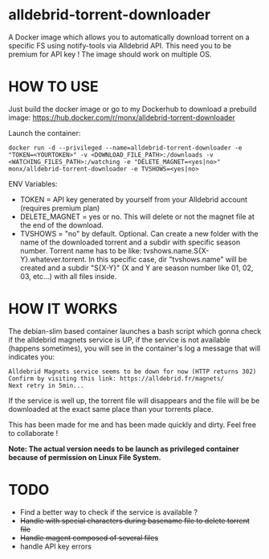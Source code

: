 # alldebrid-torrent-downloader
A Docker image which allows you to automatically download torrent on a specific FS using notify-tools via Alldebrid API. This need you to be premium for API key !
The image should work on multiple OS.

# HOW TO USE

Just build the docker image or go to my Dockerhub to download a prebuild image: https://hub.docker.com/r/monx/alldebrid-torrent-downloader

Launch the container:

```docker run -d --privileged --name=alldebrid-torrent-downloader -e "TOKEN=<YOURTOKEN>" -v <DOWNLOAD_FILE_PATH>:/downloads -v <WATCHING_FILES_PATH>:/watching -e "DELETE_MAGNET=<yes|no>" monx/alldebrid-torrent-downloader -e TVSHOWS=<yes|no>```

ENV Variables:
  - TOKEN = API key generated by yourself from your Alldebrid account (requires premium plan)
  - DELETE_MAGNET = yes or no. This will delete or not the magnet file at the end of the download.
  - TVSHOWS = "no" by default. Optional. Can create a new folder with the name of the downloaded torrent and a subdir with specific season number. Torrent name has to be like: tvshows.name.S{X-Y}.whatever.torrent. In this specific case, dir "tvshows.name" will be created and a subdir "S{X-Y}" (X and Y are season number like 01, 02, 03, etc...) with all files inside.
# HOW IT WORKS
The debian-slim based container launches a bash script which gonna check if the alldebrid magnets service is UP, if the service is not available (happens sometimes), you will see in the container's log a message that will indicates you:
```
Alldebrid Magnets service seems to be down for now (HTTP returns 302)
Confirm by visiting this link: https://alldebrid.fr/magnets/
Next retry in 5min...
```

If the service is well up, the torrent file will disappears and the file will be be downloaded at the exact same place than your torrents place.

This has been made for me and has been made quickly and dirty.
Feel free to collaborate !

**Note: The actual version needs to be launch as privileged container because of permission on Linux File System.**


# TODO

- Find a better way to check if the service is available ?
- ~~Handle with special characters during basename file to delete torrent file~~
- ~~Handle magent composed of several files~~
- handle API key errors
